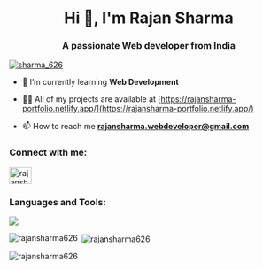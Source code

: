 
<h1 align="center">Hi 👋, I'm Rajan Sharma</h1>
<h3 align="center">A passionate Web developer from India</h3>


<p align="left"> <a href="https://twitter.com/sharma_626" target="blank"><img src="https://img.shields.io/twitter/follow/sharma_626?logo=twitter&style=for-the-badge" alt="sharma_626" /></a> </p>

- 🌱 I’m currently learning **Web Development**

- 👨‍💻 All of my projects are available at [https://rajansharma-portfolio.netlify.app/](https://rajansharma-portfolio.netlify.app/)

- 📫 How to reach me **rajansharma.webdeveloper@gmail.com**



<h3 align="left">Connect with me:</h3>
<p align="left">

<a href="https://linkedin.com/in/rajansharma626" target="blank"><img align="center" src="https://raw.githubusercontent.com/rahuldkjain/github-profile-readme-generator/master/src/images/icons/Social/linked-in-alt.svg" alt="rajansharma626" height="30" width="40" /></a>

</p>

<h3 align="left">Languages and Tools:</h3>
<p align="left">   <a href="https://skillicons.dev" align="center">
    <img align="center" src="https://skillicons.dev/icons?i=js,php,mysql,vscode,html,css,bootstrap,wordpress,tailwind,jquery" />
  </a></p>

<p><img align="left" src="https://github-readme-stats.vercel.app/api/top-langs?username=rajansharma626&show_icons=true&locale=en&layout=compact" alt="rajansharma626" /></p>

<p>&nbsp;<img align="center" src="https://github-readme-stats.vercel.app/api?username=rajansharma626&show_icons=true&locale=en" alt="rajansharma626" /></p>

<p><img align="center" src="https://github-readme-streak-stats.herokuapp.com/?user=rajansharma626&" alt="rajansharma626" /></p>

